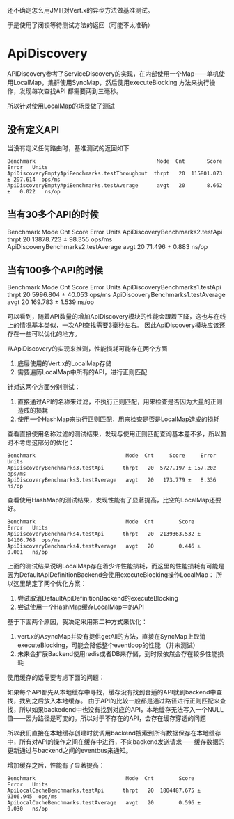 还不确定怎么用JMH对Vert.x的异步方法做基准测试。

于是使用了闭锁等待测试方法的返回（可能不太准确）

# ApiDiscovery
APIDiscovery参考了ServiceDiscovery的实现，在内部使用一个Map——单机使用LocalMap，集群使用SyncMap，然后使用executeBlocking
方法来执行操作，发现每次查找API
都需要两到三毫秒。

所以针对使用LocalMap的场景做了测试
## 没有定义API
当没有定义任何路由时，基准测试的返回如下

    Benchmark                                       Mode  Cnt       Score     Error   Units
    ApiDiscoveryEmptyApiBenchmarks.testThroughput  thrpt   20  115801.073 ± 297.614  ops/ms
    ApiDiscoveryEmptyApiBenchmarks.testAverage      avgt   20       8.662 ±   0.022   ns/op

## 当有30多个API的时候

Benchmark                             Mode  Cnt      Score    Error   Units
ApiDiscoveryBenchmarks2.testApi      thrpt   20  13878.723 ± 98.355  ops/ms
ApiDiscoveryBenchmarks2.testAverage   avgt   20     71.496 ±  0.883   ns/op

## 当有100多个API的时候

Benchmark                             Mode  Cnt     Score    Error   Units
ApiDiscoveryBenchmarks1.testApi      thrpt   20  5996.804 ± 40.053  ops/ms
ApiDiscoveryBenchmarks1.testAverage   avgt   20   169.783 ±  1.539   ns/op

可以看到，随着API数量的增加ApiDiscovery模块的性能会跟着下降，这也与在线上的情况基本类似，一次API查找需要3毫秒左右。
因此ApiDiscovery模块应该还存在一些可以优化的地方。

从ApiDiscovery的实现来推测，性能损耗可能存在两个方面

1. 底层使用的Vert.x的LocalMap存储
2. 需要遍历LocalMap中所有的API，进行正则匹配

针对这两个方面分别测试：

1. 直接通过API的名称来过滤，不执行正则匹配，用来检查是否因为大量的正则造成的损耗
2. 使用一个HashMap来执行正则匹配，用来检查是否是LocalMap造成的损耗

查看直接使用名称过滤的测试结果，发现与使用正则匹配查询基本差不多，所以暂时不考虑这部分的优化：

    Benchmark                             Mode  Cnt     Score     Error   Units
    ApiDiscoveryBenchmarks3.testApi      thrpt   20  5727.197 ± 157.202  ops/ms
    ApiDiscoveryBenchmarks3.testAverage   avgt   20   173.779 ±   8.336   ns/op

查看使用HashMap的测试结果，发现性能有了显著提高，比空的LocalMap还要好。


    Benchmark                             Mode  Cnt        Score       Error   Units
    ApiDiscoveryBenchmarks4.testApi      thrpt   20  2139363.532 ± 14106.768  ops/ms
    ApiDiscoveryBenchmarks4.testAverage   avgt   20        0.446 ±     0.001   ns/op

上面的测试结果说明LocalMap存在着少许性能损耗，而这里的性能损耗有可能是因为DefaultApiDefinitionBackend会使用executeBlocking操作LocalMap：
所以这里确定了两个优化方案：

1. 尝试取消DefaultApiDefinitionBackend的executeBlocking
2. 尝试使用一个HashMap缓存LocalMap中的API

基于下面两个原因，我决定采用第二种方式来优化：

1. vert.x的AsyncMap并没有提供getAll的方法，直接在SyncMap上取消executeBlocking，可能会降低整个eventloop的性能 （并未测试）
2. 未来会扩展Backend使用redis或者DB来存储，到时候依然会存在较多性能损耗


使用缓存的话需要考虑下面的问题：

如果每个API都先从本地缓存中寻找，缓存没有找到合适的API就到backend中查找，找到之后放入本地缓存。
由于API的比较一般都是通过路径进行正则匹配来查找，所以如果backedend中也没有找到对应的API，本地缓存无法写入一个NULL值——因为路径是可变的。所以对于不存在的API，会存在缓存穿透的问题

所以我们直接在本地缓存创建时就调用backend搜索到所有数据保存在本地缓存中，所有对API的操作之间在缓存中进行，不向backend发送请求——缓存数据的更新通过与backend之间的eventbus来通知。

增加缓存之后，性能有了显著提高：

    Benchmark                             Mode  Cnt        Score      Error   Units
    ApiLocalCacheBenchmarks.testApi      thrpt   20  1804487.675 ± 9306.945  ops/ms
    ApiLocalCacheBenchmarks.testAverage   avgt   20        0.596 ±    0.030   ns/op
